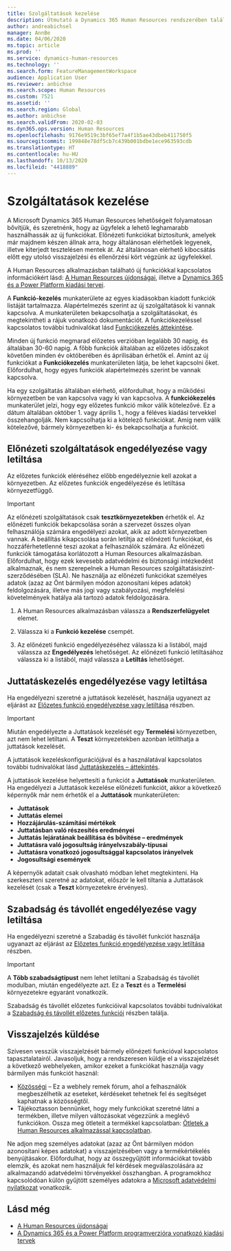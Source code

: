 ```yaml
---
title: Szolgáltatások kezelése
description: Útmutató a Dynamics 365 Human Resources rendszerében található új szolgáltatások be- és kikapcsolásához.
author: andreabichsel
manager: AnnBe
ms.date: 04/06/2020
ms.topic: article
ms.prod: ''
ms.service: dynamics-human-resources
ms.technology: ''
ms.search.form: FeatureManagementWorkspace
audience: Application User
ms.reviewer: anbichse
ms.search.scope: Human Resources
ms.custom: 7521
ms.assetid: ''
ms.search.region: Global
ms.author: anbichse
ms.search.validFrom: 2020-02-03
ms.dyn365.ops.version: Human Resources
ms.openlocfilehash: 9176e9519c3bf65ef7a4f1b5ae43dbeb411750f5
ms.sourcegitcommit: 199848e78df5cb7c439b001bdbe1ece963593cdb
ms.translationtype: HT
ms.contentlocale: hu-HU
ms.lasthandoff: 10/13/2020
ms.locfileid: "4418889"
---
```

# <a name="manage-features"></a>Szolgáltatások kezelése

A Microsoft Dynamics 365 Human Resources lehetőségeit folyamatosan bővítjük, és szeretnénk, hogy az ügyfelek a lehető leghamarabb használhassák az új funkciókat. Előnézeti funkciókat biztosítunk, amelyek már majdnem készen állnak arra, hogy általánosan elérhetőek legyenek, illetve kiterjedt tesztelésen mentek át. Az általánosan elérhető kibocsátás előtt egy utolsó visszajelzési és ellenőrzési kört végzünk az ügyfelekkel.

A Human Resources alkalmazásban található új funkciókkal kapcsolatos információkért lásd: [A Human Resources újdonságai](hr-admin-whats-new.md), illetve a [Dynamics 365 és a Power Platform kiadási tervei](https://docs.microsoft.com/dynamics365/release-plans/#pivot=products&panel=products1).

A **Funkció-kezelés** munkaterülete az egyes kiadásokban kiadott funkciók listáját tartalmazza. Alapértelmezés szerint az új szolgáltatások ki vannak kapcsolva. A munkaterületen bekapcsolhatja a szolgáltatásokat, és megtekintheti a rájuk vonatkozó dokumentációt. A funkciókezeléssel kapcsolatos további tudnivalókat lásd [Funkciókezelés áttekintése](https://docs.microsoft.com/dynamics365/fin-ops-core/fin-ops/get-started/feature-management/feature-management-overview).

Minden új funkció megmarad előzetes verzióban legalább 30 napig, és általában 30-60 napig. A főbb funkciók általában az előzetes időszakot követően minden év októberében és áprilisában érhetők el. Amint az új funkciókat a **Funkciókezelés** munkaterületen látja, be lehet kapcsolni őket. Előfordulhat, hogy egyes funkciók alapértelmezés szerint be vannak kapcsolva.

Ha egy szolgáltatás általában elérhető, előfordulhat, hogy a működési környezetben be van kapcsolva vagy ki van kapcsolva. A **funkciókezelés** munkaterület jelzi, hogy egy előzetes funkció mikor válik kötelezővé. Ez a dátum általában október 1. vagy április 1., hogy a féléves kiadási tervekkel összehangolják. Nem kapcsolhatja ki a kötelező funkciókat. Amíg nem válik kötelezővé, bármely környezetben ki- és bekapcsolhatja a funkciót.

## <a name="enable-or-disable-preview-features"></a>Előnézeti szolgáltatások engedélyezése vagy letiltása

Az előzetes funkciók eléréséhez előbb engedélyeznie kell azokat a környezetben. Az előzetes funkciók engedélyezése és letiltása környezetfüggő.

> [!IMPORTANT]
> Az előnézeti szolgáltatások csak **tesztkörnyezetekben** érhetők el. Az előnézeti funkciók bekapcsolása során a szervezet összes olyan felhasználója számára engedélyezi azokat, akik az adott környezetben vannak. A beállítás kikapcsolása során letiltja az előnézeti funkciókat, és hozzáférhetetlenné teszi azokat a felhasználók számára. Az előnézeti funkciók támogatása korlátozott a Human Resources alkalmazásban. Előfordulhat, hogy ezek kevesebb adatvédelmi és biztonsági intézkedést alkalmaznak, és nem szerepelnek a Human Resources szolgáltatásiszint-szerződésében (SLA). Ne használja az előnézeti funkciókat személyes adatok (azaz az Önt bármilyen módon azonosítani képes adatok) feldolgozására, illetve más jogi vagy szabályozási, megfelelési követelmények hatálya alá tartozó adatok feldolgozására.

1. A Human Resources alkalmazásban válassza a **Rendszerfelügyelet** elemet.

2. Válassza ki a **Funkció kezelése** csempét.

3. Az előnézeti funkció engedélyezéséhez válassza ki a listából, majd válassza az **Engedélyezés** lehetőséget. Az előnézeti funkció letiltásához válassza ki a listából, majd válassza a **Letiltás** lehetőséget.

## <a name="enable-or-disable-benefits-management"></a>Juttatáskezelés engedélyezése vagy letiltása

Ha engedélyezni szeretné a juttatások kezelését, használja ugyanezt az eljárást az [Előzetes funkció engedélyezése vagy letiltása](hr-admin-manage-features.md?enable-or-disable-preview-features) részben.

> [!IMPORTANT]
> Miután engedélyezte a Juttatások kezelését egy **Termelési** környezetben, azt nem lehet letiltani. A **Teszt** környezetekben azonban letilthatja a juttatások kezelését.

A juttatások kezeléskonfigurációjával és a használatával kapcsolatos további tudnivalókat lásd [Juttatáskezelés – áttekintés](hr-benefits-management-overview.md).

A juttatások kezelése helyettesíti a funkciót a **Juttatások** munkaterületen. Ha engedélyezi a Juttatások kezelése előnézeti funkciót, akkor a következő képernyők már nem érhetők el a **Juttatások** munkaterületen:

- **Juttatások**
- **Juttatás elemei**
- **Hozzájárulás-számítási mértékek**
- **Juttatásban való részesítés eredményei**
- **Juttatás lejáratának beállítása és bővítése – eredmények**
- **Juttatásra való jogosultság irányelvszabály-típusai**
- **Juttatásra vonatkozó jogosultsággal kapcsolatos irányelvek**
- **Jogosultsági események**

A képernyők adatait csak olvasható módban lehet megtekinteni. Ha szerkeszteni szeretné az adatokat, először le kell tiltania a Juttatások kezelését (csak a **Teszt** környezetekre érvényes).

## <a name="enable-or-disable-leave-and-absence"></a>Szabadság és távollét engedélyezése vagy letiltása

Ha engedélyezni szeretné a Szabadág és távollét funkciót használja ugyanazt az eljárást az [Előzetes funkció engedélyezése vagy letiltása](hr-admin-manage-features.md?enable-or-disable-preview-features) részben.

> [!IMPORTANT]
> A **Több szabadságtípust** nem lehet letiltani a Szabadság és távollét modulban, miután engedélyezte azt. Ez a **Teszt** és a **Termelési** környezetekre egyaránt vonatkozik.

Szabadság és távollét előzetes funkcióival kapcsolatos további tudnivalókat a [Szabadság és távollét előzetes funkciói](hr-leave-and-absence-overview.md?leave-and-absence-preview-features) részben találja.

## <a name="send-us-feedback"></a>Visszajelzés küldése

Szívesen vesszük visszajelzését bármely előnézeti funkcióval kapcsolatos tapasztalatairól. Javasoljuk, hogy a rendszeresen küldje el a visszajelzését a következő webhelyeken, amikor ezeket a funkciókat használja vagy bármilyen más funkciót használ:

- [Közösségi](https://community.dynamics.com/enterprise/f/759?pi53869=0&category=Talent) – Ez a webhely remek fórum, ahol a felhasználók megbeszélhetik az eseteket, kérdéseket tehetnek fel és segítséget kaphatnak a közösségtől.
- Tájékoztasson bennünket, hogy mely funkciókat szeretné látni a termékben, illetve milyen változásokat végezzünk a meglévő funkciókon. Ossza meg ötleteit a termékkel kapcsolatban: [Ötletek a Human Resources alkalmazással kapcsolatban](https://powerusers.microsoft.com/t5/Ideas-for-Human-Resources/idb-p/HumanResources).
    
Ne adjon meg személyes adatokat (azaz az Önt bármilyen módon azonosítani képes adatokat) a visszajelzésében vagy a termékértékelés benyújtásakor. Előfordulhat, hogy az összegyűjtött információkat tovább elemzik, és azokat nem használjuk fel kérdések megválaszolására az alkalmazandó adatvédelmi törvényekkel összhangban. A programokhoz kapcsolódóan külön gyűjtött személyes adatokra a [Microsoft adatvédelmi nyilatkozat](https://privacy.microsoft.com/privacystatement) vonatkozik.

## <a name="see-also"></a>Lásd még

- [A Human Resources újdonságai](hr-admin-whats-new.md)
- [A Dynamics 365 és a Power Platform programverzióra vonatkozó kiadási tervek](https://docs.microsoft.com/dynamics365/release-plans/#pivot=products&panel=products1)